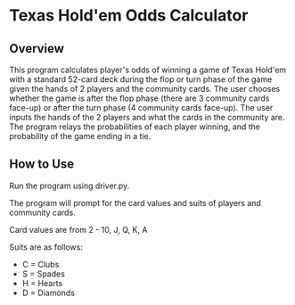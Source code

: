# Texas Hold'em Odds Calculator

## Overview

This program calculates player's odds of winning a game of Texas Hold'em with a standard 52-card deck during the flop or turn phase of the game given the hands of 2 players and the community cards.
The user chooses whether the game is after the flop phase (there are 3 community cards face-up) or after the turn phase (4 community cards face-up). The user inputs the hands of the 2 players and what the cards in the community are.
The program relays the probabilities of each player winning, and the probability of the game ending in a tie. 

## How to Use

Run the program using driver.py. 

The program will prompt for the card values and suits of players and community cards.

Card values are from 2 - 10, J, Q, K, A 

Suits are as follows:
- C = Clubs
- S = Spades
- H = Hearts
- D = Diamonds
